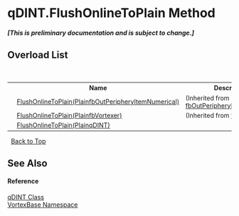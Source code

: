 # qDINT.FlushOnlineToPlain Method 
 _**\[This is preliminary documentation and is subject to change.\]**_


## Overload List
&nbsp;<table><tr><th></th><th>Name</th><th>Description</th></tr><tr><td>![Public method](media/pubmethod.gif "Public method")</td><td><a href="M_VortexBase_fbOutPeripheryItemNumerical_FlushOnlineToPlain.md">FlushOnlineToPlain(PlainfbOutPeripheryItemNumerical)</a></td><td> (Inherited from <a href="T_VortexBase_fbOutPeripheryItemNumerical.md">fbOutPeripheryItemNumerical</a>.)</td></tr><tr><td>![Public method](media/pubmethod.gif "Public method")</td><td><a href="M_VortexBase_fbVortexer_FlushOnlineToPlain.md">FlushOnlineToPlain(PlainfbVortexer)</a></td><td> (Inherited from <a href="T_VortexBase_fbVortexer.md">fbVortexer</a>.)</td></tr><tr><td>![Public method](media/pubmethod.gif "Public method")</td><td><a href="M_VortexBase_qDINT_FlushOnlineToPlain.md">FlushOnlineToPlain(PlainqDINT)</a></td><td /></tr></table>&nbsp;
<a href="#qdint.flushonlinetoplain-method">Back to Top</a>

## See Also


#### Reference
<a href="T_VortexBase_qDINT.md">qDINT Class</a><br /><a href="N_VortexBase.md">VortexBase Namespace</a><br />